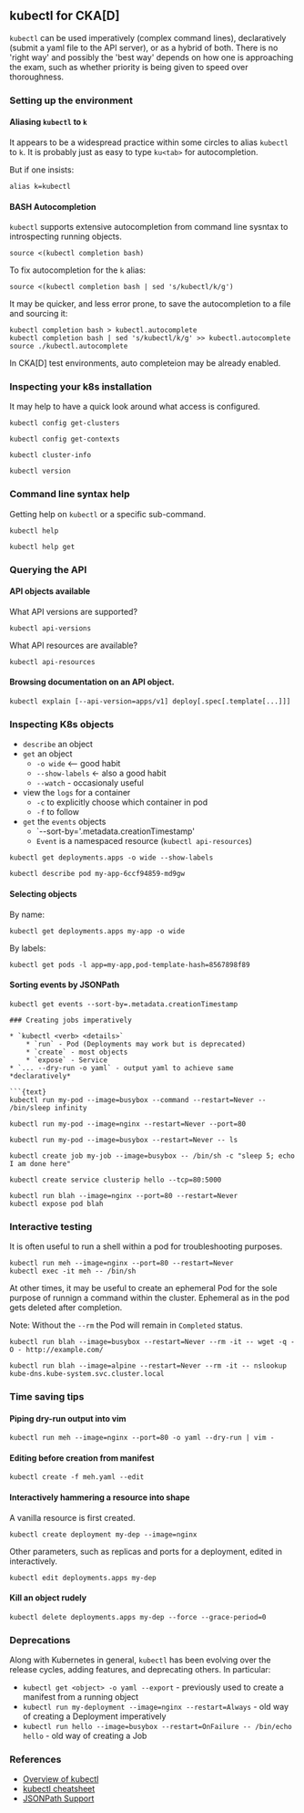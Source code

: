 ## kubectl for CKA[D]

`kubectl` can be used imperatively (complex command lines), declaratively (submit a yaml file to the API server), or as
a hybrid of both.  There is no 'right way' and possibly the 'best way' depends on how one is approaching the exam, such
as whether priority is being given to speed over thoroughness.

### Setting up the environment

#### Aliasing `kubectl` to `k`

It appears to be a widespread practice within some circles to alias `kubectl` to `k`.  It is probably just as easy to
type `ku<tab>` for autocompletion.

But if one insists:

```{text}
alias k=kubectl
```

#### BASH Autocompletion

`kubectl` supports extensive autocompletion from command line sysntax to introspecting running objects.

```{text}
source <(kubectl completion bash)
```

To fix autocompletion for the `k` alias:

```{text}
source <(kubectl completion bash | sed 's/kubectl/k/g')
```

It may be quicker, and less error prone, to save the autocompletion to a file and sourcing it:

```{text}
kubectl completion bash > kubectl.autocomplete
kubectl completion bash | sed 's/kubectl/k/g' >> kubectl.autocomplete 
source ./kubectl.autocomplete 
```

In CKA[D] test environments, auto completeion may be already enabled.

### Inspecting your k8s installation

It may help to have a quick look around what access is configured.

```{text}
kubectl config get-clusters
```

```{text}
kubectl config get-contexts
```

```{text}
kubectl cluster-info
```

```{text}
kubectl version
```

### Command line syntax help

Getting help on `kubectl` or a specific sub-command.

```{text}
kubectl help
```

```{text}
kubectl help get
```

### Querying the API

#### API objects available

What API versions are supported?

```{text}
kubectl api-versions
```

What API resources are available?

```{text}
kubectl api-resources
```

#### Browsing documentation on an API object.

```{text}
kubectl explain [--api-version=apps/v1] deploy[.spec[.template[...]]]
```

### Inspecting K8s objects

* `describe` an object
* `get` an object 
    * `-o wide` <-- good habit
    * `--show-labels` <- also a good habit
    * `--watch` - occasionaly useful
* view the `logs` for a container
    * `-c` to explicitly choose which container in pod
    * `-f` to follow
* `get` the `events` objects
    * `--sort-by='.metadata.creationTimestamp'
    * `Event` is a namespaced resource (`kubectl api-resources`)

```{text}
kubectl get deployments.apps -o wide --show-labels
```

```{text}
kubectl describe pod my-app-6ccf94859-md9gw
```

#### Selecting objects

By name:

```{text}
kubectl get deployments.apps my-app -o wide
```

By labels:

```{text}
kubectl get pods -l app=my-app,pod-template-hash=8567898f89
```

#### Sorting events by JSONPath

```{text}
kubectl get events --sort-by=.metadata.creationTimestamp

### Creating jobs imperatively

* `kubectl <verb> <details>`
    * `run` - Pod (Deployments may work but is deprecated)
    * `create` - most objects
    * `expose` - Service
* `... --dry-run -o yaml` - output yaml to achieve same *declaratively*

```{text}
kubectl run my-pod --image=busybox --command --restart=Never -- /bin/sleep infinity
```

```{text}
kubectl run my-pod --image=nginx --restart=Never --port=80
```

```{text}
kubectl run my-pod --image=busybox --restart=Never -- ls
```

```{text}
kubectl create job my-job --image=busybox -- /bin/sh -c "sleep 5; echo I am done here"
```

```{text}
kubectl create service clusterip hello --tcp=80:5000
```

```{text}
kubectl run blah --image=nginx --port=80 --restart=Never
kubectl expose pod blah
```

### Interactive testing

It is often useful to run a shell within a pod for troubleshooting purposes.

```{text}
kubectl run meh --image=nginx --port=80 --restart=Never
kubectl exec -it meh -- /bin/sh
```

At other times, it may be useful to create an ephemeral Pod for the sole purpose of runnign a command within the
cluster.  Ephemeral as in the pod gets deleted after completion.

Note: Without the `--rm` the Pod will remain in `Completed` status.

```{text}
kubectl run blah --image=busybox --restart=Never --rm -it -- wget -q -O - http://example.com/
```

```{text}
kubectl run blah --image=alpine --restart=Never --rm -it -- nslookup kube-dns.kube-system.svc.cluster.local
```

### Time saving tips

#### Piping dry-run output into vim

```{text}
kubectl run meh --image=nginx --port=80 -o yaml --dry-run | vim -
```
#### Editing before creation from manifest

```{text}
kubectl create -f meh.yaml --edit
```

#### Interactively hammering a resource into shape

A vanilla resource is first created.

```{text}
kubectl create deployment my-dep --image=nginx
```

Other parameters, such as replicas and ports for a deployment, edited in interactively.

```{text}
kubectl edit deployments.apps my-dep 
```

#### Kill an object rudely
```{text}
kubectl delete deployments.apps my-dep --force --grace-period=0
```

### Deprecations

Along with Kubernetes in general, `kubectl` has been evolving over the release cycles, adding features, and deprecating
others.  In particular:
* `kubectl get <object> -o yaml --export` - previously used to create a manifest from a running object
* `kubectl run my-deployment --image=nginx --restart=Always` - old way of creating a Deployment imperatively
* `kubectl run hello --image=busybox --restart=OnFailure -- /bin/echo hello` - old way of creating a Job

### References

* [Overview of kubectl](https://kubernetes.io/docs/reference/kubectl/overview/)
* [kubectl cheatsheet](https://kubernetes.io/docs/reference/kubectl/cheatsheet/)
* [JSONPath Support](https://kubernetes.io/docs/reference/kubectl/jsonpath/)
